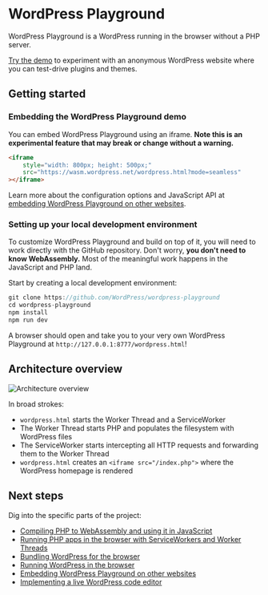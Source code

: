 # WordPress Playground

WordPress Playground is a WordPress running in the browser without a PHP server.

[Try the demo](https://developer.wordpress.org/playground/demo/) to experiment with an anonymous WordPress website where you can test-drive plugins and themes.

## Getting started

### Embedding the WordPress Playground demo

You can embed WordPress Playground using an iframe. **Note this is an experimental feature that may break or change without a warning.**

```html
<iframe
    style="width: 800px; height: 500px;"
    src="https://wasm.wordpress.net/wordpress.html?mode=seamless"
></iframe>
```

Learn more about the configuration options and JavaScript API at [embedding WordPress Playground on other websites](./embedding-wordpress-playground-on-other-websites.md).

### Setting up your local development environment

To customize WordPress Playground and build on top of it, you will need to work directly with the GitHub repository. Don't worry, **you don't need to know WebAssembly.** Most of the meaningful work happens in the JavaScript and PHP land.

Start by creating a local development environment:

```js
git clone https://github.com/WordPress/wordpress-playground
cd wordpress-playground
npm install
npm run dev
```

A browser should open and take you to your very own WordPress Playground at `http://127.0.0.1:8777/wordpress.html`!

## Architecture overview

![Architecture overview](https://raw.githubusercontent.com/wordpress/wordpress-playground/trunk/docs/boot-sequence.png)

In broad strokes:

* `wordpress.html` starts the Worker Thread and a ServiceWorker
* The Worker Thread starts PHP and populates the filesystem with WordPress files
* The ServiceWorker starts intercepting all HTTP requests and forwarding them to the Worker Thread
* `wordpress.html` creates an `<iframe src="/index.php">` where the WordPress homepage is rendered

## Next steps

Dig into the specific parts of the project:

* [Compiling PHP to WebAssembly and using it in JavaScript](./using-php-in-javascript.md)
* [Running PHP apps in the browser with ServiceWorkers and Worker Threads](./using-php-in-the-browser.md)
* [Bundling WordPress for the browser](./bundling-wordpress-for-the-browser.md)
* [Running WordPress in the browser](./running-wordpress-in-the-browser.md)
* [Embedding WordPress Playground on other websites](./embedding-wordpress-playground-on-other-websites.md)
* [Implementing a live WordPress code editor](./wordpress-plugin-ide.md)
